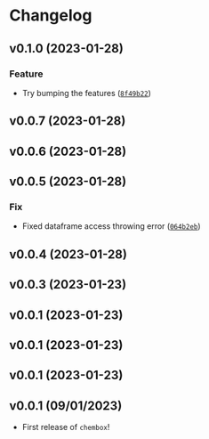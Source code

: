 # Changelog

<!--next-version-placeholder-->

## v0.1.0 (2023-01-28)
### Feature
* Try bumping the features ([`8f49b22`](https://github.com/UBC-MDS/chembox/commit/8f49b22da938c90fe4fbae6e537151f5060c81fb))

## v0.0.7 (2023-01-28)


## v0.0.6 (2023-01-28)


## v0.0.5 (2023-01-28)
### Fix
* Fixed dataframe access throwing error ([`064b2eb`](https://github.com/UBC-MDS/chembox/commit/064b2eb4c86ec04832987bae7ffe0a8b7ae9c740))

## v0.0.4 (2023-01-28)


## v0.0.3 (2023-01-23)


## v0.0.1 (2023-01-23)


## v0.0.1 (2023-01-23)


## v0.0.1 (2023-01-23)


## v0.0.1 (09/01/2023)

- First release of `chembox`!